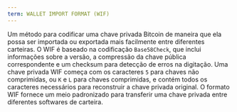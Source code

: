```yaml
---
term: WALLET IMPORT FORMAT (WIF)
---
```


Um método para codificar uma chave privada Bitcoin de maneira que ela possa ser importada ou exportada mais facilmente entre diferentes carteiras. O WIF é baseado na codificação `Base58Check`, que inclui informações sobre a versão, a compressão da chave pública correspondente e um checksum para detecção de erros na digitação. Uma chave privada WIF começa com os caracteres `5` para chaves não comprimidas, ou `K` e `L` para chaves comprimidas, e contém todos os caracteres necessários para reconstruir a chave privada original. O formato WIF fornece um meio padronizado para transferir uma chave privada entre diferentes softwares de carteira.